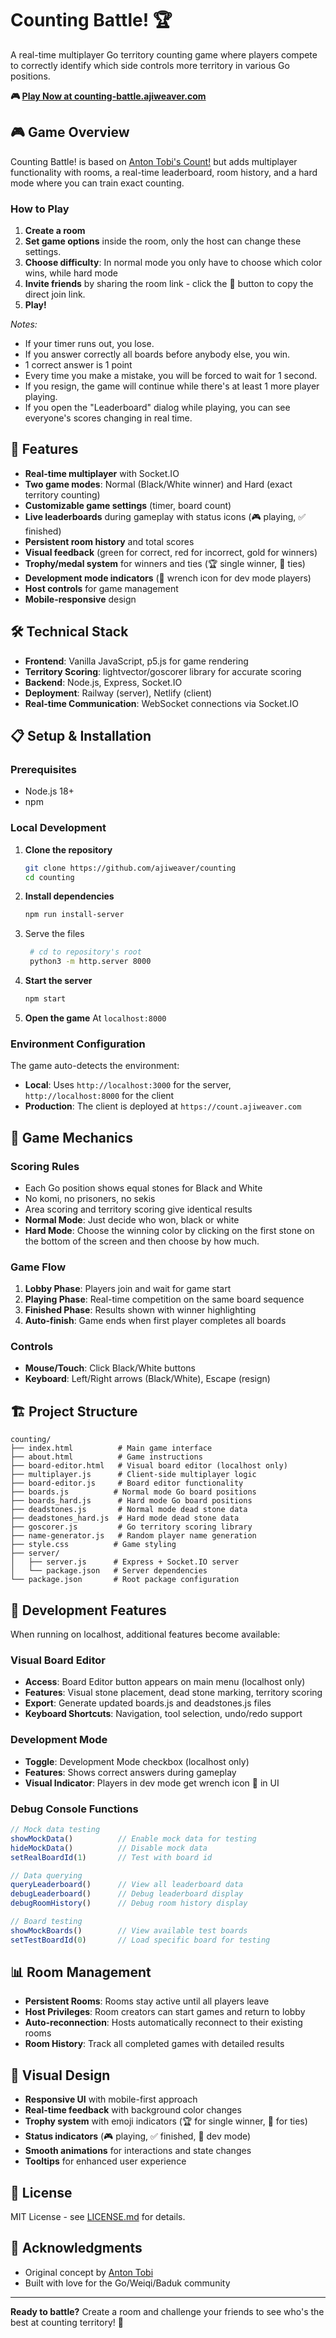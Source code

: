 # Counting Battle! 🏆

A real-time multiplayer Go territory counting game where players compete to correctly identify which side controls more territory in various Go positions.

**🎮 [Play Now at counting-battle.ajiweaver.com](https://counting-battle.ajiweaver.com)**

## 🎮 Game Overview

Counting Battle! is based on [Anton Tobi's Count!](https://count.antontobi.com/) but adds multiplayer functionality with rooms, a real-time leaderboard,
room history, and a hard mode where you can train exact counting.

### How to Play
1. **Create a room**
1. **Set game options** inside the room, only the host can change these settings.
2. **Choose difficulty**: In normal mode you only have to choose which color wins, while hard mode 
3. **Invite friends** by sharing the room link - click the 🔗 button to copy the direct join link.
4. **Play!** 

*Notes:*
- If your timer runs out, you lose.
- If you answer correctly all boards before anybody else, you win.
- 1 correct answer is 1 point
- Every time you make a mistake, you will be forced to wait for 1 second.
- If you resign, the game will continue while there's at least 1 more player playing.
- If you open the "Leaderboard" dialog while playing, you can see everyone's scores changing in real time.

## 🚀 Features

- **Real-time multiplayer** with Socket.IO
- **Two game modes**: Normal (Black/White winner) and Hard (exact territory counting)
- **Customizable game settings** (timer, board count)
- **Live leaderboards** during gameplay with status icons (🎮 playing, ✅ finished)
- **Persistent room history** and total scores
- **Visual feedback** (green for correct, red for incorrect, gold for winners)
- **Trophy/medal system** for winners and ties (🏆 single winner, 🥇 ties)
- **Development mode indicators** (🔧 wrench icon for dev mode players)
- **Host controls** for game management
- **Mobile-responsive** design

## 🛠️ Technical Stack

- **Frontend**: Vanilla JavaScript, p5.js for game rendering
- **Territory Scoring**: lightvector/goscorer library for accurate scoring
- **Backend**: Node.js, Express, Socket.IO
- **Deployment**: Railway (server), Netlify (client)
- **Real-time Communication**: WebSocket connections via Socket.IO

## 📋 Setup & Installation

### Prerequisites
- Node.js 18+ 
- npm

### Local Development

1. **Clone the repository**
   ```bash
   git clone https://github.com/ajiweaver/counting
   cd counting
   ```

2. **Install dependencies**
   ```bash
   npm run install-server
   ```

3. Serve the files
   ```bash
    # cd to repository's root
    python3 -m http.server 8000
    ```

4. **Start the server**
   ```bash
   npm start
   ```

5. **Open the game**
   At `localhost:8000`


### Environment Configuration

The game auto-detects the environment:
- **Local**: Uses `http://localhost:3000` for the server, `http://localhost:8000` for the client
- **Production**: The client is deployed at `https://count.ajiweaver.com`

## 🎯 Game Mechanics

### Scoring Rules
- Each Go position shows equal stones for Black and White
- No komi, no prisoners, no sekis
- Area scoring and territory scoring give identical results
- **Normal Mode**: Just decide who won, black or white
- **Hard Mode**: Choose the winning color by clicking on the first stone on the bottom of the screen
and then choose by how much.

### Game Flow
1. **Lobby Phase**: Players join and wait for game start
2. **Playing Phase**: Real-time competition on the same board sequence
3. **Finished Phase**: Results shown with winner highlighting
4. **Auto-finish**: Game ends when first player completes all boards

### Controls
- **Mouse/Touch**: Click Black/White buttons
- **Keyboard**: Left/Right arrows (Black/White), Escape (resign)

## 🏗️ Project Structure

```
counting/
├── index.html          # Main game interface
├── about.html          # Game instructions
├── board-editor.html   # Visual board editor (localhost only)
├── multiplayer.js      # Client-side multiplayer logic
├── board-editor.js     # Board editor functionality
├── boards.js          # Normal mode Go board positions
├── boards_hard.js      # Hard mode Go board positions
├── deadstones.js       # Normal mode dead stone data
├── deadstones_hard.js  # Hard mode dead stone data
├── goscorer.js         # Go territory scoring library
├── name-generator.js   # Random player name generation
├── style.css          # Game styling
├── server/
│   ├── server.js      # Express + Socket.IO server
│   └── package.json   # Server dependencies
└── package.json       # Root package configuration
```

## 🔧 Development Features

When running on localhost, additional features become available:

### Visual Board Editor
- **Access**: Board Editor button appears on main menu (localhost only)
- **Features**: Visual stone placement, dead stone marking, territory scoring
- **Export**: Generate updated boards.js and deadstones.js files
- **Keyboard Shortcuts**: Navigation, tool selection, undo/redo support

### Development Mode
- **Toggle**: Development Mode checkbox (localhost only)
- **Features**: Shows correct answers during gameplay
- **Visual Indicator**: Players in dev mode get wrench icon 🔧 in UI

### Debug Console Functions
```javascript
// Mock data testing
showMockData()          // Enable mock data for testing
hideMockData()          // Disable mock data
setRealBoardId(1)       // Test with board id

// Data querying
queryLeaderboard()      // View all leaderboard data
debugLeaderboard()      // Debug leaderboard display
debugRoomHistory()      // Debug room history display

// Board testing
showMockBoards()        // View available test boards
setTestBoardId(0)       // Load specific board for testing
```

## 📊 Room Management

- **Persistent Rooms**: Rooms stay active until all players leave
- **Host Privileges**: Room creators can start games and return to lobby
- **Auto-reconnection**: Hosts automatically reconnect to their existing rooms
- **Room History**: Track all completed games with detailed results

## 🎨 Visual Design

- **Responsive UI** with mobile-first approach
- **Real-time feedback** with background color changes
- **Trophy system** with emoji indicators (🏆 for single winner, 🥇 for ties)
- **Status indicators** (🎮 playing, ✅ finished, 🔧 dev mode)
- **Smooth animations** for interactions and state changes
- **Tooltips** for enhanced user experience

## 📄 License

MIT License - see [LICENSE.md](LICENSE.md) for details.

## 🙏 Acknowledgments

- Original concept by [Anton Tobi](https://count.antontobi.com/)
- Built with love for the Go/Weiqi/Baduk community

---

**Ready to battle?** Create a room and challenge your friends to see who's the best at counting territory! 🥊
